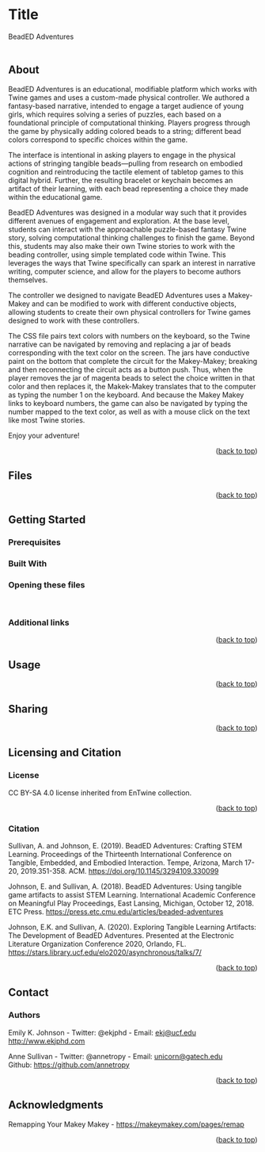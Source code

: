 <a id="readme-top"></a>
# Title
BeadED Adventures<br>
<br>
## About
<p>BeadED Adventures is an educational, modifiable platform which works with Twine games and uses a custom-made physical controller. We authored a fantasy-based narrative, intended to engage a target audience of young girls, which requires solving a series of puzzles, each based on a foundational principle of computational thinking. Players progress through the game by physically adding colored beads to a string; different bead colors correspond to specific choices within the game. </p>

<p>The interface is intentional in asking players to engage in the physical actions of stringing tangible beads—pulling from research on embodied cognition and reintroducing the tactile element of tabletop games to this digital hybrid. Further, the resulting bracelet or keychain becomes an artifact of their learning, with each bead representing a choice they made within the educational game.</p>

<p>BeadED Adventures was designed in a modular way such that it provides different avenues of engagement and exploration. At the base level, students can interact with the approachable puzzle-based fantasy Twine story, solving computational thinking challenges to finish the game. Beyond this, students may also make their own Twine stories to work with the beading controller, using simple templated code within Twine. This leverages the ways that Twine specifically can spark an interest in narrative writing, computer science, and allow for the players to become authors themselves. </p>

<p>The controller we designed to navigate BeadED Adventures uses a Makey-Makey and can be modified to work with different conductive objects, allowing students to create their own physical controllers for Twine games designed to work with these controllers. </p>

<p>The CSS file pairs text colors with numbers on the keyboard, so the Twine narrative can be navigated by removing and replacing a jar of beads corresponding with the text color on the screen. The jars have conductive paint on the bottom that complete the circuit for the Makey-Makey; breaking and then reconnecting the circuit acts as a button push. Thus, when the player removes the jar of magenta beads to select the choice written in that color and then replaces it, the Makek-Makey translates that to the computer as typing the number 1 on the keyboard. And because the Makey Makey links to keyboard numbers, the game can also be navigated by typing the number mapped to the text color, as well as with a mouse click on the text like most Twine stories. </p>

<p>Enjoy your adventure!</p>

<p align="right">(<a href="#readme-top">back to top</a>)</p>

## Files
<!-- Required: list all files included with brief descriptions -->

<p align="right">(<a href="#readme-top">back to top</a>)</p>

## Getting Started
<!-- Give any instructions that readers may need to use your files. -->

### Prerequisites
<!-- If your files require programs other than Twine, or a specific version of Twine to run, provide instructions here. -->

### Built With
<!-- If you built files with a program other than Twine, list those programs or link to downloads here. --> 

### Opening these files
<!-- Provide any necessary instructions for users to get started. You can assume that readers can download a single file and run it, but you may wish to provide guidance about how to handle certain file types or directories. -->

<!-- Ex. To open this Twine in a browser, download both the HTML and the IMG files into a single directory. -->

<!-- Ex. This Twine is designed for version xyz. To edit this Twine, download version xyz from Twinery.org here: link. Download HTML and IMG files into a single directory and open in the Twine version xyz desktop program. -->
 
### Additional links 
<!-- If desired, including your own GitHub repository, a relevant website, or other -->

<p align="right">(<a href="#readme-top">back to top</a>)</p>

## Usage
<!-- If desired, use this space to show useful examples of how a project can be used. Additional screenshots, code examples and demos work well in this space. How might a reader adapt or deploy this Twine in their classroom? You may also link to more resources, websites, or external documentation. -->

<p align="right">(<a href="#readme-top">back to top</a>)</p>

## Sharing
<!-- If desired, invite users to fork and adapt these resources. You may wish to direct them to your own GitHub repository if you plan to update these resources periodically or if you wish to take suggestions from users. -->

<p align="right">(<a href="#readme-top">back to top</a>)</p>

## Licensing and Citation

### License

CC BY-SA 4.0 license inherited from EnTwine collection.<br>
<p align="right">(<a href="#readme-top">back to top</a>)</p>

### Citation

Sullivan, A. and Johnson, E. (2019). BeadED Adventures: Crafting STEM Learning. Proceedings of the Thirteenth International Conference on Tangible, Embedded, and Embodied Interaction. Tempe, Arizona, March 17-20, 2019.351-358. ACM. https://doi.org/10.1145/3294109.330099

Johnson, E. and Sullivan, A. (2018). BeadED Adventures: Using tangible game artifacts to assist STEM Learning. International Academic Conference on Meaningful Play Proceedings, East Lansing, Michigan, October 12, 2018. ETC Press. https://press.etc.cmu.edu/articles/beaded-adventures
 
Johnson, E.K. and Sullivan, A. (2020). Exploring Tangible Learning Artifacts: The Development of BeadED Adventures. Presented at the Electronic Literature Organization Conference 2020, Orlando, FL.  https://stars.library.ucf.edu/elo2020/asynchronous/talks/7/

<p align="right">(<a href="#readme-top">back to top</a>)</p>

## Contact

### Authors

Emily K. Johnson - Twitter: @ekjphd - Email: ekj@ucf.edu<br>
http://www.ekjphd.com<br>

Anne Sullivan - Twitter: @annetropy - Email: unicorn@gatech.edu<br>
Github: https://github.com/annetropy<br>

<p align="right">(<a href="#readme-top">back to top</a>)</p>

## Acknowledgments

Remapping Your Makey Makey - https://makeymakey.com/pages/remap
<p align="right">(<a href="#readme-top">back to top</a>)</p>
